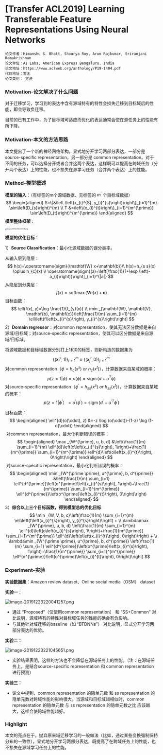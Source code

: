 

# [Transfer  ACL2019] Learning Transferable Feature Representations Using Neural Networks

```
论文作者：Himanshu S. Bhatt, Shourya Roy, Arun Rajkumar, Sriranjani Ramakrishnan
论文单位：AI Labs, American Express Bengaluru, India
论文地址：https://www.aclweb.org/anthology/P19-1404.pdf
代码地址：暂无
论文类别： 方法
```



### Motivation-论文解决了什么问题

对于迁移学习，学习到的表达中含有源域特有的特性会损失迁移到目标域后的性能，即会导致负迁移。

目前的已有工作中，为了目标域可适应而优化的表达通常会使在源任务上的性能有所下降。



### Motivation-本文的方法思路

本文提出了一个新的神经网络架构，显式地分开学习两部分表达，一部分是 source-specific representation，另一部分是 common representation。对于不同的任务，可以选择分开或者合并这两个表达，这样既可以提高在跨域任务（分开两个表达）上的性能，也不损失在源学习任务（合并两个表达）上的性能。



### Method-模型概述

**模型的输入**：（有标签的m个源域数据、无标签的 $m^{\prime}$ 个目标域数据）
$$
\begin{aligned}
S=\{&\left.\left(x_{i}^{S}, y_{i}^{s}\right)\right\}_{i=1}^{m} \sim\left(D_{s}\right)^{m} \\
T &=\left\{x_{i}^{t}\right\}_{i=1}^{m^{\prime}} \sim\left(D_{t}\right)^{m^{\prime}}
\end{aligned}
$$
**模型整体框架**：

<img src="https://i.loli.net/2019/12/23/s31iyFXSKa6pfcE.png" alt="image-20191223163202878.png" style="zoom:33%;" />

**模型的优化目标**：

1）**Source Classification**：最小化源域数据的误分类率。

从输入层到隐层：
$$
h(x)=\operatorname{sigm}(\mathbf{W} x+\mathbf{b})\\
h(x)=h_{s s}(x) \oplus h_{c}(x) \\
\operatorname{sigm}(a)=\left[\frac{1}{1+\exp \left(-a_{i}\right)}\right]_{i=1}^{|a|}
$$
从隐层到分类层：
$$
f(x)=\operatorname{softmax}(\mathbf{V} h(x)+\mathbf{c})
$$
目标函数：
$$
\ell(f(x), y)=\log \frac{1}{f_{y}(x)} \\
\min _{\mathbf{W}, \mathbf{V}, \mathbf{b}, \mathbf{c}}\left[\frac{1}{m} \sum_{i=1}^{m} \ell\left(f\left(x_{i}^{s}\right), y_{i}^{s}\right)\right]
$$
2）**Domain regressor**：对common representation，使其无法区分数据是来自源域/目标域；对source-specific representation，使其可以区分数据是来自源域/目标域。

将源域数据和目标域数据分别打上1和0的标签，则新构造的数据集为
$$
\left\{\left(\mathbf{x}_{i}^{s}, 1\right)\right\}_{i=1}^{m} \cup\left\{\left(\mathbf{x}_{j}^{t}, 0\right)\right\}_{j=1}^{m^{\prime}}
$$
对common representation（$\phi = h_{c}(x^{s})\ or\ h_{c}(x^{t})$），计算数据来自某域的概率：
$$
p(z=1 | \phi)=o(\phi)= \operatorname{sigm}\left(d+u^{T} \phi\right)
$$
对source-specific representation（$\phi^{\prime} = h_{ss}(x^{s})\ or\ h_{ss}(x^{t})$），计算数据来自某域的概率：
$$
p(z=1 | \phi^{\prime}）=o^{\prime}\left(\phi^{\prime}\right) =\operatorname{sigm}\left(d^{\prime}+u^{\prime T} \phi^{\prime}\right)
$$

目标函数：
$$
\begin{aligned}
\ell^{d}(o(\cdot), z) &=-z \log (o(\cdot))-(1-z) \log (1-o(\cdot))
\end{aligned}
$$
​     对common representation，最大化判断错误的概率：
$$
\begin{aligned}
 \max _{W^{\prime}, u, b, d} &\left(\frac{1}{m} \sum_{i=1}^{m} \ell^{d}\left(o\left(x_{i}^{s}\right), 1\right)+\frac{1}{m^{\prime}} \sum_{i=1}^{m^{\prime}} \ell^{d}\left(o\left(x_{i}^{t}\right), 0\right)\right)
\end{aligned}
$$
​    对source-specific representation，最小化判断错误的概率：
$$
\begin{aligned}
\min _{W^{\prime \prime}, u^{\prime}, b, d^{\prime}} &\left(\frac{1}{m} \sum_{i=1} \ell^{d^{\prime}}\left(o^{\prime}\left(x_{i}^{s}\right), 1\right)+\frac{1}{m^{\prime}} \sum_{i=1}^{m^{\prime}} \ell^{d^{\prime}}\left(o^{\prime}\left(x_{i}^{t}\right), 0\right)\right)
\end{aligned}
$$
3）**综合以上三个目标函数，得到模型总的优化目标**
$$
\min _{W, V, b, c}\left(\frac{1}{m} \sum_{i=1}^{m} \ell\left(f\left(x_{i}^{s}\right), y_{i}^{s}\right)\right) + \\
\lambda\max _{W^{\prime}, u, b, d} \left(\frac{1}{m} \sum_{i=1}^{m} \ell^{d}\left(o\left(x_{i}^{s}\right), 1\right)+\frac{1}{m^{\prime}} \sum_{i=1}^{m^{\prime}} \ell^{d}\left(o\left(x_{i}^{t}\right), 0\right)\right) + \\
\lambda\min _{W^{\prime \prime}, u^{\prime}, b, d^{\prime}} \left(\frac{1}{m} \sum_{i=1} \ell^{d^{\prime}}\left(o^{\prime}\left(x_{i}^{s}\right), 1\right)+\frac{1}{m^{\prime}} \sum_{i=1}^{m^{\prime}} \ell^{d^{\prime}}\left(o^{\prime}\left(x_{i}^{t}\right), 0\right)\right)
$$



### Experiment-实验

**实验数据集**：Amazon review dataset、Online social media（OSM） dataset

**实验一**：

![image-20191223220041257.png](https://i.loli.net/2019/12/23/ACPGeX1OkmbMS78.png)

- 通过 “Proposed”（仅使用common representation） 和 “SS+Common” 对比说明，源域特有的特性对目标域任务的性能的确会有负影响。
- 与其他针对域迁移的baseline（如 “BTDNNs”） 对比说明，显式分开学习两部分表达的优势。

**实验二：**

![image-20191223221045651.png](https://i.loli.net/2019/12/23/SlEwUxsFnI8QfOd.png)

- 实验结果表明，这样的方法也不会降低在源域任务上的性能。（注：在源域任务上，是结合source-specific representation 和 common representation 进行预测）

**实验三：**

- 论文中提到，common representation 的隐单元数 和 ss representation 的隐单元数对跨域性能的影响很大。当源域和目标域越相似时，common representation 的隐单元数 与 ss representation 的隐单元数之比 应该越大，这样会使跨域性能越好。

  

### Highlight

本文的亮点在于，抛弃原来域迁移学习的一般做法（比如，通过某些变换强制保持分布的一致性），显式地分开学习两部分表达，既提高了在跨域任务上的性能，也不损失在源域学习任务上的性能。


